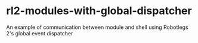 rl2-modules-with-global-dispatcher
==================================

An example of communication between module and shell using Robotlegs 2&#39;s  global event dispatcher